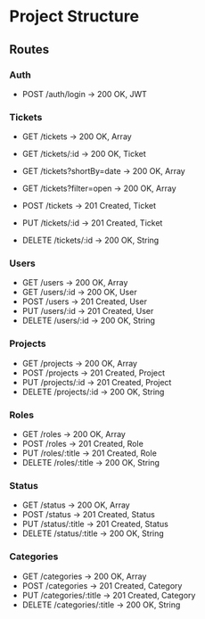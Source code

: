 # Project Structure

## Routes

### Auth

- POST /auth/login             -> 200 OK, JWT

### Tickets

- GET /tickets                  -> 200 OK, Array<Ticket>
- GET /tickets/:id              -> 200 OK, Ticket
- GET /tickets?shortBy=date     -> 200 OK, Array<Ticket>
- GET /tickets?filter=open      -> 200 OK, Array<Ticket>

- POST /tickets                 -> 201 Created, Ticket
- PUT /tickets/:id              -> 201 Created, Ticket
- DELETE /tickets/:id           -> 200 OK, String

### Users

- GET /users                    -> 200 OK, Array<User>
- GET /users/:id                -> 200 OK, User
- POST /users                   -> 201 Created, User
- PUT /users/:id                -> 201 Created, User
- DELETE /users/:id             -> 200 OK, String

### Projects

- GET /projects                 -> 200 OK, Array<Project>
- POST /projects                -> 201 Created, Project
- PUT /projects/:id             -> 201 Created, Project
- DELETE /projects/:id          -> 200 OK, String

### Roles

- GET /roles                 -> 200 OK, Array<Role>
- POST /roles                -> 201 Created, Role
- PUT /roles/:title             -> 201 Created, Role
- DELETE /roles/:title          -> 200 OK, String

### Status

- GET /status                 -> 200 OK, Array<Status>
- POST /status                -> 201 Created, Status
- PUT /status/:title             -> 201 Created, Status
- DELETE /status/:title          -> 200 OK, String

### Categories

- GET /categories                 -> 200 OK, Array<Category>
- POST /categories                -> 201 Created, Category
- PUT /categories/:title             -> 201 Created, Category
- DELETE /categories/:title          -> 200 OK, String
